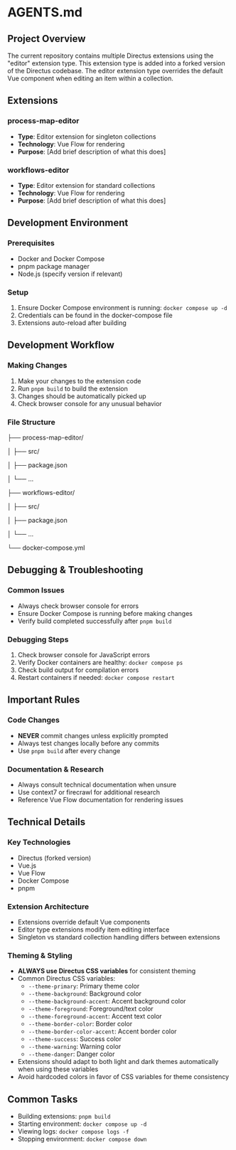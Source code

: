 # AGENTS.md

## Project Overview
The current repository contains multiple Directus extensions using the "editor" extension type. This extension type is added into a forked version of the Directus codebase. The editor extension type overrides the default Vue component when editing an item within a collection.

## Extensions

### process-map-editor
- **Type**: Editor extension for singleton collections
- **Technology**: Vue Flow for rendering
- **Purpose**: [Add brief description of what this does]

### workflows-editor
- **Type**: Editor extension for standard collections
- **Technology**: Vue Flow for rendering
- **Purpose**: [Add brief description of what this does]

## Development Environment

### Prerequisites
- Docker and Docker Compose
- pnpm package manager
- Node.js (specify version if relevant)

### Setup
1. Ensure Docker Compose environment is running: `docker compose up -d`
2. Credentials can be found in the docker-compose file
3. Extensions auto-reload after building

## Development Workflow

### Making Changes
1. Make your changes to the extension code
2. Run `pnpm build` to build the extension
3. Changes should be automatically picked up
4. Check browser console for any unusual behavior

### File Structure
├── process-map-editor/

│   ├── src/

│   ├── package.json

│   └── ...

├── workflows-editor/

│   ├── src/

│   ├── package.json

│   └── ...

└── docker-compose.yml

## Debugging & Troubleshooting

### Common Issues
- Always check browser console for errors
- Ensure Docker Compose is running before making changes
- Verify build completed successfully after `pnpm build`

### Debugging Steps
1. Check browser console for JavaScript errors
2. Verify Docker containers are healthy: `docker compose ps`
3. Check build output for compilation errors
4. Restart containers if needed: `docker compose restart`

## Important Rules

### Code Changes
- **NEVER** commit changes unless explicitly prompted
- Always test changes locally before any commits
- Use `pnpm build` after every change

### Documentation & Research
- Always consult technical documentation when unsure
- Use context7 or firecrawl for additional research
- Reference Vue Flow documentation for rendering issues

## Technical Details

### Key Technologies
- Directus (forked version)
- Vue.js
- Vue Flow
- Docker Compose
- pnpm

### Extension Architecture
- Extensions override default Vue components
- Editor type extensions modify item editing interface
- Singleton vs standard collection handling differs between extensions

### Theming & Styling
- **ALWAYS use Directus CSS variables** for consistent theming
- Common Directus CSS variables:
  - `--theme-primary`: Primary theme color
  - `--theme-background`: Background color
  - `--theme-background-accent`: Accent background color
  - `--theme-foreground`: Foreground/text color
  - `--theme-foreground-accent`: Accent text color
  - `--theme-border-color`: Border color
  - `--theme-border-color-accent`: Accent border color
  - `--theme-success`: Success color
  - `--theme-warning`: Warning color
  - `--theme-danger`: Danger color
- Extensions should adapt to both light and dark themes automatically when using these variables
- Avoid hardcoded colors in favor of CSS variables for theme consistency

## Common Tasks
- Building extensions: `pnpm build`
- Starting environment: `docker compose up -d`
- Viewing logs: `docker compose logs -f`
- Stopping environment: `docker compose down`
